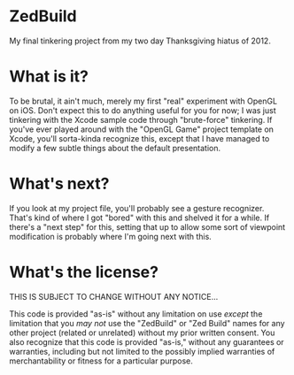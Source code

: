 ZedBuild
========

My final tinkering project from my two day Thanksgiving hiatus of 2012.

What is it?
===========

To be brutal, it ain't much, merely my first "real" experiment with OpenGL on iOS.  Don't
expect this to do anything useful for you for now; I was just tinkering with the Xcode
sample code through "brute-force" tinkering.  If you've ever played around with the
"OpenGL Game" project template on Xcode, you'll sorta-kinda recognize this, except that I
have managed to modify a few subtle things about the default presentation.

What's next?
============

If you look at my project file, you'll probably see a gesture recognizer.  That's kind of
where I got "bored" with this and shelved it for a while.  If there's a "next step" for
this, setting that up to allow some sort of viewpoint modification is probably where I'm
going next with this.

What's the license?
===================

THIS IS SUBJECT TO CHANGE WITHOUT ANY NOTICE...

This code is provided "as-is" without any limitation on use *except* the limitation that
you *may not* use the "ZedBuild" or "Zed Build" names for any other project (related or
unrelated) without my prior written consent.  You also recognize that this code is
provided "as-is," without any guarantees or warranties, including but not limited to the
possibly implied warranties of merchantability or fitness for a particular purpose.